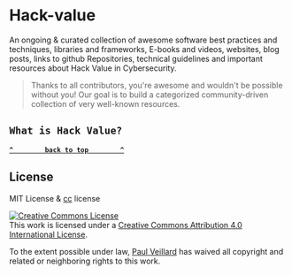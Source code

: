 # Hack-value

An ongoing & curated collection of awesome software best practices and techniques, libraries and frameworks, E-books and videos, websites, blog posts, links to github Repositories, technical guidelines and important resources about Hack Value in Cybersecurity.
> Thanks to all contributors, you're awesome and wouldn't be possible without you! Our goal is to build a categorized community-driven collection of very well-known resources.

## `What is Hack Value?`



**[`^        back to top        ^`](#)**

## License
MIT License & [cc](https://creativecommons.org/licenses/by/4.0/) license

<a rel="license" href="http://creativecommons.org/licenses/by/4.0/"><img alt="Creative Commons License" style="border-width:0" src="https://i.creativecommons.org/l/by/4.0/88x31.png" /></a><br />This work is licensed under a <a rel="license" href="http://creativecommons.org/licenses/by/4.0/">Creative Commons Attribution 4.0 International License</a>.

To the extent possible under law, [Paul Veillard](https://github.com/paulveillard/) has waived all copyright and related or neighboring rights to this work.
